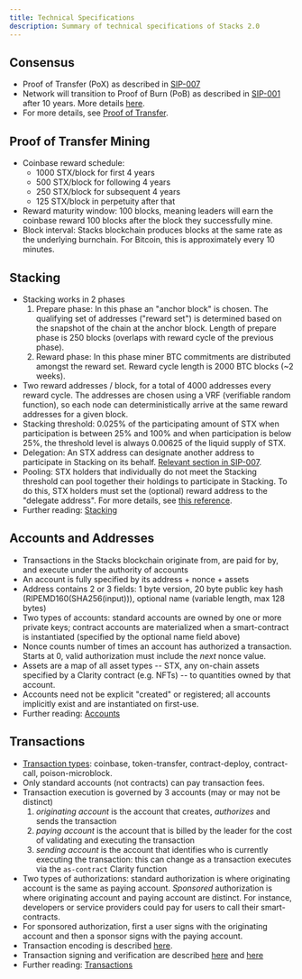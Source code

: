 ```yaml
---
title: Technical Specifications
description: Summary of technical specifications of Stacks 2.0
---
```


## Consensus

- Proof of Transfer (PoX) as described in [SIP-007](https://github.com/blockstack/stacks-blockchain/blob/master/sip/sip-007-stacking-consensus.md)
- Network will transition to Proof of Burn (PoB) as described in [SIP-001](https://github.com/blockstack/stacks-blockchain/blob/master/sip/sip-001-burn-election.md) after 10 years. More details [here](https://github.com/blockstack/stacks-blockchain/blob/master/sip/sip-001-burn-election.md).
- For more details, see [Proof of Transfer](/stacks-blockchain/proof-of-transfer).

## Proof of Transfer Mining

- Coinbase reward schedule:
  - 1000 STX/block for first 4 years
  - 500 STX/block for following 4 years
  - 250 STX/block for subsequent 4 years
  - 125 STX/block in perpetuity after that
- Reward maturity window: 100 blocks, meaning leaders will earn the coinbase reward 100 blocks after the block they successfully mine.
- Block interval: Stacks blockchain produces blocks at the same rate as the underlying burnchain. For Bitcoin, this is approximately every 10 minutes.

## Stacking

- Stacking works in 2 phases
  1. Prepare phase: In this phase an "anchor block" is chosen. The qualifying set of addresses ("reward set") is determined based on the snapshot of the chain at the anchor block. Length of prepare phase is 250 blocks (overlaps with reward cycle of the previous phase).
  2. Reward phase: In this phase miner BTC commitments are distributed amongst the reward set. Reward cycle length is 2000 BTC blocks (~2 weeks).
- Two reward addresses / block, for a total of 4000 addresses every reward cycle. The addresses are chosen using a VRF (verifiable random function), so each node can deterministically arrive at the same reward addresses for a given block.
- Stacking threshold: 0.025% of the participating amount of STX when participation is between 25% and 100% and when participation is below 25%, the threshold level is always 0.00625 of the liquid supply of STX.
- Delegation: An STX address can designate another address to participate in Stacking on its behalf. [Relevant section in SIP-007](https://github.com/blockstack/stacks-blockchain/blob/master/sip/sip-007-stacking-consensus.md#stacker-delegation).
- Pooling: STX holders that individually do not meet the Stacking threshold can pool together their holdings to participate in Stacking. To do this, STX holders must set the (optional) reward address to the "delegate address". For more details, see [this reference](https://docs.blockstack.org/references/stacking-contract#delegate-stx).
- Further reading: [Stacking](/stacks-blockchain/stacking)

## Accounts and Addresses

- Transactions in the Stacks blockchain originate from, are paid for by, and execute under the authority of accounts
- An account is fully specified by its address + nonce + assets
- Address contains 2 or 3 fields: 1 byte version, 20 byte public key hash (RIPEMD160(SHA256(input))), optional name (variable length, max 128 bytes)
- Two types of accounts: standard accounts are owned by one or more private keys; contract accounts are materialized when a smart-contract is instantiated (specified by the optional name field above)
- Nonce counts number of times an account has authorized a transaction. Starts at 0, valid authorization must include the _next_ nonce value.
- Assets are a map of all asset types -- STX, any on-chain assets specified by a Clarity contract (e.g. NFTs) -- to quantities owned by that account.
- Accounts need not be explicit "created" or registered; all accounts implicitly exist and are instantiated on first-use.
- Further reading: [Accounts](/stacks-blockchain/accounts)

## Transactions

- [Transaction types](https://docs.blockstack.org/stacks-blockchain/transactions#types): coinbase, token-transfer, contract-deploy, contract-call, poison-microblock.
- Only standard accounts (not contracts) can pay transaction fees.
- Transaction execution is governed by 3 accounts (may or may not be distinct)
  1. _originating account_ is the account that creates, _authorizes_ and sends the transaction
  2. _paying account_ is the account that is billed by the leader for the cost of validating and executing the transaction
  3. _sending account_ is the account that identifies who is currently executing the transaction: this can change as a transaction executes via the `as-contract` Clarity function
- Two types of authorizations: standard authorization is where originating account is the same as paying account. _Sponsored_ authorization is where originating account and paying account are distinct. For instance, developers or service providers could pay for users to call their smart-contracts.
- For sponsored authorization, first a user signs with the originating account and then a sponsor signs with the paying account.
- Transaction encoding is described [here](https://github.com/blockstack/stacks-blockchain/blob/master/sip/sip-005-blocks-and-transactions.md#transaction-encoding).
- Transaction signing and verification are described [here](https://github.com/blockstack/stacks-blockchain/blob/master/sip/sip-005-blocks-and-transactions.md#transaction-signing-and-verifying) and [here](/stacks-blockchain/transactions.md#signature-and-verification)
- Further reading: [Transactions](/stacks-blockchain/transactions)

